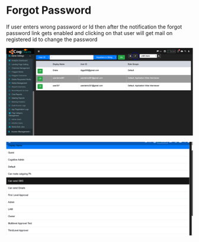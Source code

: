 # Forgot Password

If user enters wrong password or Id then after the notification the forgot password link gets enabled and clicking on that user will get mail on registered id to change the password

![](../.gitbook/assets/image%20%28234%29.png)

![](../.gitbook/assets/image%20%28247%29.png)



